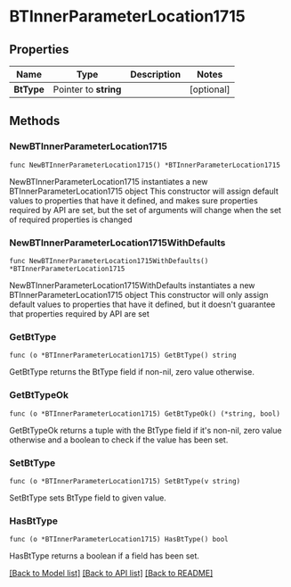 # BTInnerParameterLocation1715

## Properties

Name | Type | Description | Notes
------------ | ------------- | ------------- | -------------
**BtType** | Pointer to **string** |  | [optional] 

## Methods

### NewBTInnerParameterLocation1715

`func NewBTInnerParameterLocation1715() *BTInnerParameterLocation1715`

NewBTInnerParameterLocation1715 instantiates a new BTInnerParameterLocation1715 object
This constructor will assign default values to properties that have it defined,
and makes sure properties required by API are set, but the set of arguments
will change when the set of required properties is changed

### NewBTInnerParameterLocation1715WithDefaults

`func NewBTInnerParameterLocation1715WithDefaults() *BTInnerParameterLocation1715`

NewBTInnerParameterLocation1715WithDefaults instantiates a new BTInnerParameterLocation1715 object
This constructor will only assign default values to properties that have it defined,
but it doesn't guarantee that properties required by API are set

### GetBtType

`func (o *BTInnerParameterLocation1715) GetBtType() string`

GetBtType returns the BtType field if non-nil, zero value otherwise.

### GetBtTypeOk

`func (o *BTInnerParameterLocation1715) GetBtTypeOk() (*string, bool)`

GetBtTypeOk returns a tuple with the BtType field if it's non-nil, zero value otherwise
and a boolean to check if the value has been set.

### SetBtType

`func (o *BTInnerParameterLocation1715) SetBtType(v string)`

SetBtType sets BtType field to given value.

### HasBtType

`func (o *BTInnerParameterLocation1715) HasBtType() bool`

HasBtType returns a boolean if a field has been set.


[[Back to Model list]](../README.md#documentation-for-models) [[Back to API list]](../README.md#documentation-for-api-endpoints) [[Back to README]](../README.md)


